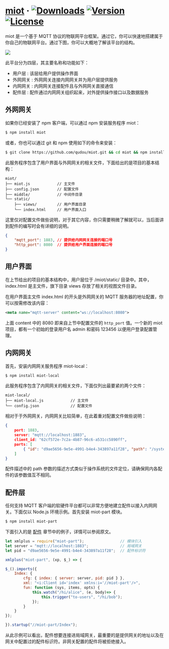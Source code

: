 # [miot](https://xmlplus.cn/miot) &middot; <a href="https://www.npmjs.com/package/miot"><img src="https://img.shields.io/npm/dt/miot.svg" alt="Downloads"></a> <a href="https://www.npmjs.com/package/miot"><img src="https://img.shields.io/npm/v/miot.svg" alt="Version"></a> <a href="https://www.npmjs.com/package/miot"><img src="https://img.shields.io/npm/l/miot.svg" alt="License"></a>

miot 是一个基于 MQTT 协议的物联网平台框架。通过它，你可以快速地搭建属于你自己的物联网平台。通过下图，你可以大概地了解该平台的结构。

<img src="https://xmlplus.cn/img/miot-framework.png" class="img-responsive"/>

此平台分为四层，其主要名称和功能如下：

- 用户层 : 该层给用户提供操作界面
- 外网网关 : 外网网关连接内网网关并为用户层提供服务
- 内网网关 : 内网网关连接配件且与外网网关直接通信
- 配件层 : 配件通过内网网关组织起来，对外提供操作接口以及数据服务

## 外网网关

如果你已经安装了 npm 客户端，可以通过 npm 安装服务程序 miot：

```bash
$ npm install miot
```

或者，你也可以通过 git 和 npm 使用如下的命令来安装：

```bash
$ git clone https://github.com/qudou/miot.git && cd miot && npm install
```

此服务程序包含了用户界面与外网网关的相关文件，下面给出的是项目的基本结构：

```
miot/
├── miot.js            // 主文件
├── config.json        // 配置文件
├── middle/            // 中间件目录
└── static/
    ├── views/         // 用户界面目录
    └── index.html     // 用户界面入口
```

这里仅对配置文件做些说明，对于其它内容，你只需要稍微了解就可以，当后面讲到配件的编写时会有详细的说明。

```json
{
    "mqtt_port": 1883, // 提供给内网网关连接的端口号
    "http_port": 8080  // 提供给用户界面连接的端口号
}
```

## 用户界面

在上节给出的项目的基本结构中，用户层位于 /miot/static/ 目录中。其中，index.html 是主文件，旗下目录 views 存放了相关的视图文件目录。

在用户界面主文件 index.html 的开头是外网网关的 MQTT 服务器的地址配置，你可以按需修改该内容：

```xml
<meta name="mqtt-server" content="ws://localhost:8080">
```

上面 content 中的 8080 即来自上节中配置文件的 `http_port` 值。一个新的 miot 项目，都有一个初始的登录用户名 admin 和密码 123456 以便用户登录配置管理。

## 内网网关

首先，安装内网网关服务程序 miot-local：

```bash
$ npm install miot-local
```

此服务程序包含了内网网关的相关文件，下面仅列出最要紧的两个文件：

```
miot-local/
├── miot-local.js            // 主文件
└── config.json              // 配置文件
```

相对于于外网网关，内网网关比较简单，在此着重对配置文件做些说明：

```json
{
    port: 1883,                                                             // 提供给内网配件的连接端口
    server: "mqtt://localhost:1883",                                        // 连接到的外网网关的服务地址
    client_id: "62cf572e-7c2a-4b87-96c6-a531cc5890ff",                      // 连接到外网网关的客户端标识符
    parts: [                                                                // 连接到内网网关的配件列表
        { "id": "d9ae5656-9e5e-4991-b4e4-343897a11f28", "path": "/system" }
    ]
}
```

配件描述中的 path 参数的描述方式类似于操作系统的文件定位，请确保网内各配件的该参数值互不相同。

## 配件层

任何支持 MQTT 客户端的软硬件平台都可以非常方便地建立配件以接入内网网关。下面仅以 Node.js 环境示例。首先安装 miot-part 模块。

```bash
$ npm install miot-part
```

下面引入的是 [配件](/miot#配件) 章节中的例子，详情可以参阅原文。

```js
let xmlplus = require("miot-part");                // 模块引入
let server = "mqtt://localhost:1883";              // 局域网关
let pid = "d9ae5656-9e5e-4991-b4e4-343897a11f28";  // 配件标识符

xmlplus("miot-part", (xp, $_) => {

$_().imports({
    Index: {
        cfg: { index: { server: server, pid: pid } },
        xml: "<i:Client id='index' xmlns:i='//miot-part'/>",
        fun: function (sys, items, opts) {
            this.watch("/hi/alice", (e, body)=> {
                this.trigger("to-users", "/hi/bob");
            });
        }
    }
});

}).startup("//miot-part/Index");
```

从此示例可以看出，配件想要连接进局域网关，最重要的是提供网关的地址以及在网关中配置过的配件标识符。非网关配置的配件将被拒绝接入。